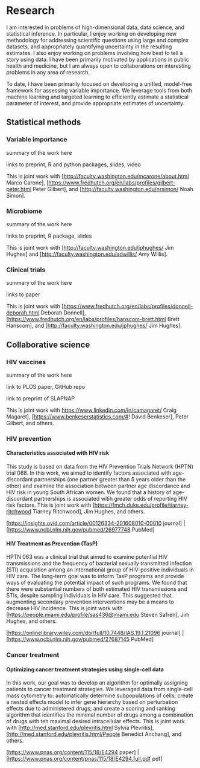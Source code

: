 # Research

I am interested in problems of high-dimensional data, data science, and statistical inference. In particular, I enjoy working on developing new methodology for addressing scientific questions using large and complex datasets, and appropriately quantifying uncertainty in the resulting estimates. I also enjoy working on problems involving how best to tell a story using data. I have been primarily motivated by applications in public health and medicine, but I am always open to collaborations on interesting problems in any area of research.

To date, I have been primarily focused on developing a unified, model-free framework for assessing variable importance. We leverage tools from both machine learning and targeted learning to efficiently estimate a statistical parameter of interest, and provide appropriate estimates of uncertainty.

## Statistical methods

### Variable importance

summary of the work here

links to preprint, R and python packages, slides, video

This is joint work with [http://faculty.washington.edu/mcarone/about.html Marco Carone], [https://www.fredhutch.org/en/labs/profiles/gilbert-peter.html Peter Gilbert], and [http://faculty.washington.edu/nrsimon/ Noah Simon].

### Microbiome

summary of the work here

links to preprint, R package, slides

This is joint work with [http://faculty.washington.edu/jphughes/ Jim Hughes] and [http://faculty.washington.edu/adwillis/ Amy Willis].

### Clinical trials

summary of the work here

links to paper

This is joint work with [https://www.fredhutch.org/en/labs/profiles/donnell-deborah.html Deborah Donnell], [https://www.fredhutch.org/en/labs/profiles/hanscom-brett.html Brett Hanscom], and [http://faculty.washington.edu/jphughes/ Jim Hughes].

## Collaborative science

### HIV vaccines

summary of the work here

link to PLOS paper, GitHub repo

link to preprint of SLAPNAP

This is joint work with https://www.linkedin.com/in/camagaret/ Craig Magaret], [https://www.benkeserstatistics.com/#! David Benkeser], Peter Gilbert, and others.

### HIV prevention

#### Characteristics associated with HIV risk

This study is based on data from the HIV Prevention Trials Network (HPTN) trial 068. In this work, we aimed to identify factors associated with age-discordant partnerships (one partner greater than 5 years older than the other) and examine the association between partner age discordance and HIV risk in young South African women. We found that a history of age-discordant partnerships is associated witih greater odds of reporting HIV risk factors. This is joint work with [https://fmch.duke.edu/profile/tiarney-ritchwood Tiarney Ritchwood], Jim Hughes, and others.

[https://insights.ovid.com/article/00126334-201608010-00010 journal] | [https://www.ncbi.nlm.nih.gov/pubmed/26977748 PubMed]

#### HIV Treatment as Prevention (TasP)

HPTN 063 was a clinical trial that aimed to examine potential HIV transmissions and the frequency of bacterial sexually transmitted infection (STI) acquisition among an international group of HIV-positive individuals in HIV care. The long-term goal was to inform TasP programs and provide ways of evaluating the potential impact of such programs. We found that there were substantial numbers of both estimated HIV transmissions and STIs, despite sampling individuals in HIV care. This suggested that augmenting secondary prevention interventions may be a means to decrease HIV incidence. This is joint work with [https://people.miami.edu/profile/sas436@miami.edu Steven Safren], Jim Hughes, and others.

[https://onlinelibrary.wiley.com/doi/full/10.7448/IAS.19.1.21096 journal] | [https://www.ncbi.nlm.nih.gov/pubmed/27687145 PubMed]

### Cancer treatment

#### Optimizing cancer treatment strategies using single-cell data

In this work, our goal was to develop an algorithm for optimally assigning patients to cancer treatment strategies. We leveraged data from single-cell mass cytometry to: automatically determine subpopulations of cells; create a nested effects model to infer gene hierarchy based on perturbation effects due to administered drugs; and create a scoring and ranking algorithm that identifies the minimal number of drugs among a combination of drugs with teh maximal desired intracellular effects. This is joint work with [http://med.stanford.edu/plevritis.html Sylvia Plevritis], [http://med.stanford.edu/plevritis.html/People Benedict Anchang], and others.

[https://www.pnas.org/content/115/18/E4294 paper] | [https://www.pnas.org/content/pnas/115/18/E4294.full.pdf pdf]